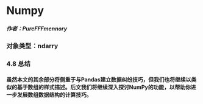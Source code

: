 # Numpy
##### 作者：PureFFFmennory

### 对象类型：ndarry

### 4.8 总结
#### 虽然本文的其余部分将侧重于与Pandas建立数据纠纷技巧，但我们也将继续以类似的基于数组的样式描述。后文我们将继续深入探讨NumPy的功能，以帮助你进一步发展数组数据结构的计算技巧。
